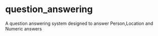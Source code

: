 # question_answering
A question answering system designed to answer Person,Location and Numeric answers
